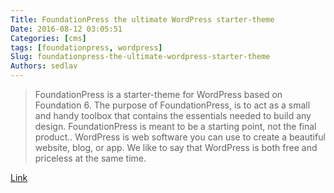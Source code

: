```yaml
---
Title: FoundationPress the ultimate WordPress starter-theme
Date: 2016-08-12 03:05:51
Categories: [cms]
tags: [foundationpress, wordpress]
Slug: foundationpress-the-ultimate-wordpress-starter-theme
Authors: sedlav
---
```


> FoundationPress is a starter-theme for WordPress based on Foundation 6. The purpose of FoundationPress, is to act as a small and handy toolbox that contains the essentials needed to build any design. FoundationPress is meant to be a starting point, not the final product..
WordPress is web software you can use to create a beautiful website, blog, or app. We like to say that WordPress is both free and priceless at the same time.

[Link](https://foundationpress.olefredrik.com/)
